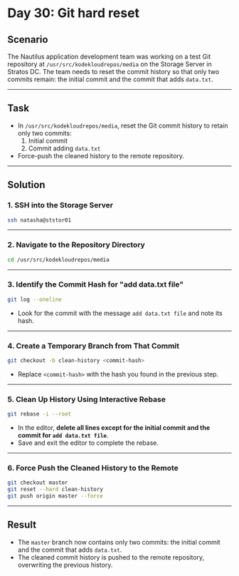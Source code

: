 # Day 30: Git hard reset

## Scenario

The Nautilus application development team was working on a test Git repository at `/usr/src/kodekloudrepos/media` on the Storage Server in Stratos DC. The team needs to reset the commit history so that only two commits remain: the initial commit and the commit that adds `data.txt`.

---

## Task

- In `/usr/src/kodekloudrepos/media`, reset the Git commit history to retain only two commits:  
  1. Initial commit  
  2. Commit adding `data.txt`
- Force-push the cleaned history to the remote repository.

---

## Solution

### 1. SSH into the Storage Server

```bash
ssh natasha@ststor01
```

---

### 2. Navigate to the Repository Directory

```bash
cd /usr/src/kodekloudrepos/media
```

---

### 3. Identify the Commit Hash for "add data.txt file"

```bash
git log --oneline
```

- Look for the commit with the message `add data.txt file` and note its hash.

---

### 4. Create a Temporary Branch from That Commit

```bash
git checkout -b clean-history <commit-hash>
```

- Replace `<commit-hash>` with the hash you found in the previous step.

---

### 5. Clean Up History Using Interactive Rebase

```bash
git rebase -i --root
```

- In the editor, **delete all lines except for the initial commit and the commit for `add data.txt file`**.
- Save and exit the editor to complete the rebase.

---

### 6. Force Push the Cleaned History to the Remote

```bash
git checkout master
git reset --hard clean-history
git push origin master --force
```

---

## Result

- The `master` branch now contains only two commits: the initial commit and the commit that adds `data.txt`.
- The cleaned commit history is pushed to the remote repository, overwriting the previous history.
